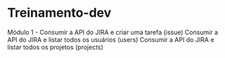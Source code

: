 # Treinamento-dev

Módulo 1 -
Consumir a API do JIRA e criar uma tarefa (issue)
Consumir a API do JIRA e listar todos os usuários (users)
Consumir a API do JIRA e listar todos os projetos (projects)
